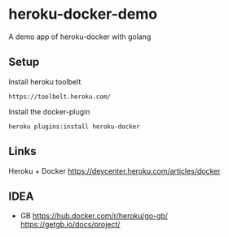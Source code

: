 # heroku-docker-demo

A demo app of heroku-docker with golang

## Setup

Install heroku toolbelt

    https://toolbelt.heroku.com/

Install the docker-plugin

    heroku plugins:install heroku-docker

## Links
Heroku + Docker
https://devcenter.heroku.com/articles/docker

## IDEA
- GB
  https://hub.docker.com/r/heroku/go-gb/
  https://getgb.io/docs/project/
